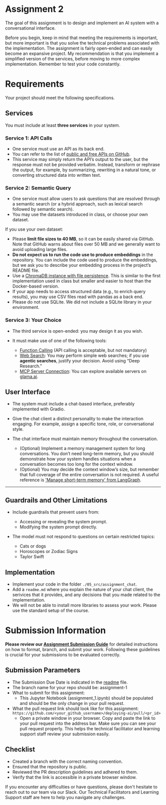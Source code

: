 # Assignment 2

The goal of this assignment is to design and implement an AI system with a conversational interface.

Before you begin, keep in mind that meeting the requirements is important, but more important is that you solve the technical problems associated with the implementation. The assignment is fairly open-ended and can easily become an expansive project. My recommendation is that you implement a simplified version of the services, before moving to more complex implementation. Remember to test your code constantly.  

# Requirements

Your project should meet the following specifications.

## Services

You must include at least **three services** in your system.

### Service 1: API Calls

* One service must use an API as its back end.
* You can refer to the list of [public and free APIs on GitHub](https://github.com/public-apis/public-apis).
* This service may simply return the API’s output to the user, but the response must not be provided verbatim. Instead, transform or rephrase the output, for example, by summarizing, rewriting in a natural tone, or converting structured data into written text.

### Service 2: Semantic Query

* One service must allow users to ask questions that are resolved through a semantic search (or a hybrid approach, such as lexical search followed by semantic search).
* You may use the datasets introduced in class, or choose your own dataset. 

If you use your own dataset:
* Please **limit file sizes to 40 MB**, so it can be easily shared via GitHub. Note that GitHub warns about files over 50 MB and we generally want to avoid uploading large files.
* **Do not expect us to run the code use to produce embeddings** in the repository. You can include the code used to produce the embeddings, but we ask you to describe your embedding process in the project’s README file.
* Use a [ChromaDB instance with file persistence](https://docs.trychroma.com/docs/run-chroma/persistent-client). This is similar to the first implementation used in class but smaller and easier to host than the Docker-based version.
* If your app needs to access structured data (e.g., to enrich query results), you may use CSV files read with pandas as a back end.
* Please do not use SQLite. We did not include a SQLite library in your environment.

### Service 3: Your Choice

* The third service is open-ended: you may design it as you wish.
* It must make use of one of the following tools:

  * [Function Calling](https://platform.openai.com/docs/guides/function-calling) (API calling is acceptable, but not mandatory)
  * [Web Search](https://platform.openai.com/docs/guides/tools-web-search?api-mode=responses): You may perform simple web searches; if you use **agentic searches**, justify your decision. Avoid using “Deep Research.”
  * [MCP Server Connection](https://platform.openai.com/docs/guides/tools-connectors-mcp): You can explore available servers on [glama.ai](https://glama.ai/mcp/servers).

## User Interface

* The system must include a chat-based interface, preferably implemented with Gradio.
* Give the chat client a distinct personality to make the interaction engaging. For example, assign a specific tone, role, or conversational style.
* The chat interface must maintain memory throughout the conversation.

  * (Optional) Implement a memory management system for long conversations. You don’t need long-term memory, but you should demonstrate how your system handles situations when a conversation becomes too long for the context window.
  * (Optional) You may decide the context window’s size, but remember that full coverage of the entire conversation is not required. A useful reference is ['Manage short-term memory' from LangGraph](https://docs.langchain.com/oss/python/langgraph/add-memory#manage-short-term-memory).

---

## Guardrails and Other Limitations

* Include guardrails that prevent users from:

  * Accessing or revealing the system prompt.
  * Modifying the system prompt directly.

* The model must not respond to questions on certain restricted topics:

  * Cats or dogs
  * Horoscopes or Zodiac Signs
  * Taylor Swift

## Implementation

+ Implement your code in the folder `./05_src/assignment_chat`.
+ Add a `readme.md` where you explain the nature of your chat client, the serivices that it provides, and any decisions that you made related to the implementation.
+ We will not be able to install more libraries to assess your work. Please use the standard setup of the course.

# Submission Information

**Please review our [Assignment Submission Guide](https://github.com/UofT-DSI/onboarding/blob/main/onboarding_documents/submissions.md)** for detailed instructions on how to format, branch, and submit your work. Following these guidelines is crucial for your submissions to be evaluated correctly.

## Submission Parameters

- The Submission Due Date is indicated in the [readme](../README.md#schedule) file.
- The branch name for your repo should be: assignment-1
- What to submit for this assignment:
    + This Jupyter Notebook (assignment_1.ipynb) should be populated and should be the only change in your pull request.
- What the pull request link should look like for this assignment: `https://github.com/<your_github_username>/deploying-ai/pull/<pr_id>`
    + Open a private window in your browser. Copy and paste the link to your pull request into the address bar. Make sure you can see your pull request properly. This helps the technical facilitator and learning support staff review your submission easily.

## Checklist

+ Created a branch with the correct naming convention.
+ Ensured that the repository is public.
+ Reviewed the PR description guidelines and adhered to them.
+ Verify that the link is accessible in a private browser window.

If you encounter any difficulties or have questions, please don't hesitate to reach out to our team via our Slack. Our Technical Facilitators and Learning Support staff are here to help you navigate any challenges.
